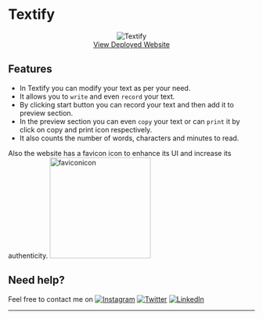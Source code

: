 
# Textify
<p align="center">
<img src="https://user-images.githubusercontent.com/83106116/179541040-f72e0ce2-53be-4c24-95d4-a0a2bab51e96.png" alt="Textify"/>

<br/>
  <a href="https://textify-app.netlify.app/">View Deployed Website</a>
</p>


## Features

* In Textify you can modify your text as per your need.
* It allows you to `write` and even `record` your text.
* By clicking start button you can record your text and then add it to preview section.
* In the preview section you can even `copy` your text or can `print` it by click on copy and print icon respectively.
* It also counts the number of words, characters and minutes to read.

Also the website has a favicon icon to enhance its UI and increase its authenticity.
<img width="206" alt="faviconicon" src="https://user-images.githubusercontent.com/83106116/179543568-fb8b9338-8f91-4dbb-b206-2ea618f5e1a8.png">


## Need help?

Feel free to contact me on
[![Instagram](https://img.shields.io/badge/Instagram-follow-purple.svg?logo=instagram&logoColor=white)](https://www.instagram.com/mitushi_agrawal_/) [![Twitter](https://img.shields.io/badge/Twitter-follow-blue.svg?logo=twitter&logoColor=white)](https://twitter.com/mitushi_agrawal) [![LinkedIn](https://img.shields.io/badge/LinkedIn-follow-green.svg?logo=linkedin&logoColor=white)](https://www.linkedin.com/in/mitushi-agrawal-bb75b0210/)

---------
